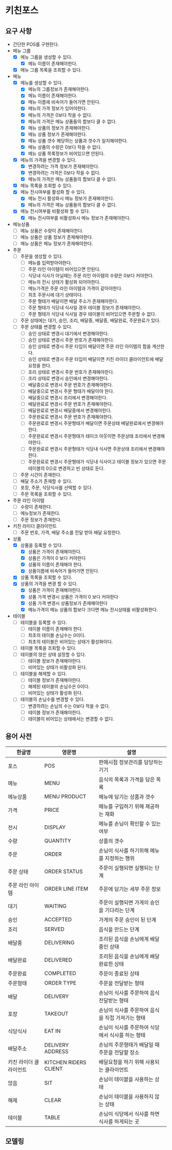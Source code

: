 # 키친포스

## 요구 사항

- 간단한 POS를 구현한다.
- 메뉴 그룹
  - [X] 메뉴 그룹을 생성할 수 있다.
    - [X] 메뉴 이름이 존재해야한다.
  - [X] 메뉴 그룹 목록을 조회할 수 있다.
- 메뉴
  - [X] 메뉴를 생성할 수 있다.
    - [X] 메뉴의 그룹정보가 존재해야한다.
    - [X] 메뉴 이름이 존재해야한다.
    - [X] 메뉴 이름에 비속어가 들어가면 안된다.
    - [X] 메뉴의 가격 정보가 있어야한다.
    - [X] 메뉴의 가격은 0보다 작을 수 없다.
    - [X] 메뉴의 가격은 메뉴 상품들의 합보다 클 수 없다.
    - [X] 메뉴 상품의 정보가 존재해야한다.
    - [X] 메뉴 상품 정보가 존재해야한다.
    - [X] 메뉴 상품 갯수 해당하는 상품과 갯수가 일치해야한다.
    - [X] 메뉴 상품의 수량은 0보다 작을 수 없다.
    - [X] 메뉴 상품 목록정보가 비어있으면 안된다.
  - [X] 메뉴의 가격을 변경할 수 있다.
    - [X] 변경하려는 가격 정보가 존재해야한다.
    - [X] 변경하려는 가격은 0보다 작을 수 없다.
    - [X] 메뉴의 가격은 메뉴 상품들의 합보다 클 수 없다.
  - [X] 메뉴 목록을 조회할 수 있다.
  - [X] 메뉴 전시여부를 활성화 할 수 있다.
    - [X] 메뉴 전시 활성화시 메뉴 정보가 존재해야한다.
    - [X] 메뉴의 가격은 메뉴 상품들의 합보다 클 수 없다.
  - [X] 메뉴 전시여부를 비활성화 할 수 있다.
    - [X] 메뉴 전시여부를 비활성화시 메뉴 정보가 존재해야한다.
- 메뉴상품
  - [ ] 메뉴 상품은 수량이 존재해야한다.
  - [ ] 메뉴 상품은 상품 정보가 존재해야한다.
  - [ ] 메뉴 상품은 메뉴 정보가 존재해야한다.
- 주문
  - [ ] 주문을 생성할 수 있다.
    - [ ] 메뉴를 입력받아야한다.
    - [ ] 주문 라인 아이템이 비어있으면 안된다.
    - [ ] 식당내 식사가 아닐때는 주문 라인 아이템의 수량은 0보다 커야한다.
    - [ ] 메뉴의 전시 상태가 활성화 되어야한다.
    - [ ] 메뉴가격은 주문 라인 아이템과 가격이 같아야한다.
    - [ ] 최초 주문시에 대기 상태이다.
    - [ ] 주문 형태가 배달이면 배달 주소가 존재해야한다.
    - [ ] 주문 형태가 식당내 식사일 경우 테이블 정보가 존재해야한다.
    - [ ] 주문 형태가 식당내 식사일 경우 테이블이 비어있으면 주문할 수 없다.
  - [ ] 주문 상태에는 대기, 승인, 조리, 배달중, 배달중, 배달완료, 주문완료가 있다.
  - [ ] 주문 상태를 변경할 수 있다.
    - [ ] 승인 상태로 변경시 대기에서 변경해야한다.
    - [ ] 승인 상태로 변경시 주문 번호가 존재해야한다.
    - [ ] 승인 상태로 변경시 주문 타입이 배달이면 주문 라인 아이템의 합을 계산한다.
    - [ ] 승인 상태로 변경시 주문 타입이 배달이면 키친 라이더 클라이언트에 배달 요청을 한다.
    - [ ] 조리 상태로 변경시 주문 번호가 존재해야한다.
    - [ ] 조리 상태로 변경시 승인에서 변경해야한다.
    - [ ] 배달중으로 변경시 주문 번호가 존재해야한다.
    - [ ] 배달중으로 변경시 주문 형태가 배달이야 한다.
    - [ ] 배달중으로 변경시 조리에서 변경해야한다.
    - [ ] 배달완료로 변경시 주문 번호가 존재해야한다.
    - [ ] 배달완료로 변경시 배달중에서 변경해야한다.
    - [ ] 주문완료로 변경시 주문 번호가 존재해야한다.
    - [ ] 주문완료로 변경시 주문형태가 배달이면 주문상태 배달완료에서 변경해야한다.
    - [ ] 주문완료로 변경시 주문형태가 태이크 아웃이면 주문상태 조리에서 변경해야한다.
    - [ ] 주문완료로 변경시 주문형태가 식당내 식사면 주문상태 조리에서 변경해야한다.
    - [ ] 주문완료로 변경시 주문형태가 식당내 식사이고 테이블 정보가 있으면 주문 테이블의 0으로 변경하고 빈 상태로 둔다.
  - [ ] 주문 시간이 존재한다.
  - [ ] 배달 주소가 존재할 수 있다.
  - [ ] 포장, 주문, 식당식사를 선택할 수 있다.
  - [ ] 주문 목록을 조회할 수 있다.
- 주문 라인 아이템
  - [ ] 수량이 존재한다.
  - [ ] 메뉴정보가 존재한다.
  - [ ] 주문 정보가 존재한다.
- 키친 라이더 클라이언트
  - [ ] 주문 번호, 가격, 배달 주소를 전달 받아 배달 요청한다.
- 상품
  - [X] 상품을 등록할 수 있다.
    - [X] 상품은 가격이 존재해야한다.
    - [X] 상품은 가격이 0 보다 커야한다
    - [X] 상품의 이름이 존재해야 한다.
    - [X] 상품이름에 비속어가 들어가면 안된다.
  - [X] 상품 목록을 조회할 수 있다.
  - [X] 상품의 가격을 변경 할 수 있다.
    - [X] 상품은 가격이 존재해야한다.
    - [X] 상품 가격 변경시 상품은 가격이 0 보다 커야한다
    - [X] 상품 가격 변경시 상품정보가 존재해야한다
    - [X] 메뉴가격이 메뉴 상품의 합보다 크다면 메뉴 전시상태를 비활성화한다.
- 테이블
  - [ ] 테이블을 등록할 수 있다.
    - [ ] 테이블 이름이 존재해야 한다.
    - [ ] 최초의 테이블 손님수는 0이다.
    - [ ] 최초의 테이블은 비어있는 상태가 활성화이다.
  - [ ] 테이블 목록을 조회할 수 있다.
  - [ ] 테이블의 앉은 상태 설정할 수 있다.
    - [ ] 테이블 정보가 존재해야한다.
    - [ ] 비어있는 상태가 비활성화 된다.
  - [ ] 테이블을 해제할 수 있다.
    - [ ] 테이블 정보가 존재해야한다.
    - [ ] 해제된 테이블의 손님수은 0이다.
    - [ ] 비어있는 상태가 활성화 된다.
  - [ ] 테이블의 손님수를 변경할 수 있다.
    - [ ] 변경하려는 손님의 수는 0보다 작을 수 없다.
    - [ ] 테이블 정보가 존재해야한다.
    - [ ] 테이블이 비어있는 상태에서는 변경할 수 없다.

## 용어 사전

| 한글명 | 영문명 | 설명 |
| --- | --- | --- |
| 포스 | POS | 판매시점 정보관리를 담당하는 기기 |
| 메뉴 | MENU | 음식의 목록과 가격을 담은 목록 |
| 메뉴상품 | MENU PRODUCT | 메뉴에 담기는 상품과 갯수 |
| 가격 | PRICE | 메뉴를 구입하기 위해 제공하는 재화 |
| 전시 | DISPLAY | 메뉴를 손님이 확인할 수 있는 여부 |
| 수량 | QUANTITY | 상품의 갯수 |
| 주문 | ORDER | 손님이 식사를 하기위해 메뉴를 지정하는 행위 |
| 주문 상태 | ORDER STATUS | 주문이 실행되면 실행되는 단계 |
| 주문 라인 아이템 | ORDER LINE ITEM | 주문에 담기는 세부 주문 정보 |
| 대기 | WAITING | 주문이 실행되면 가게의 승인을 기다리는 단계 |
| 승인 | ACCEPTED | 가게의 주문 승인이 된 단계 |
| 조리 | SERVED | 음식을 만드는 단계 |
| 배달중 | DELIVERING | 조리된 음식을 손님에게 배달중인 상태 |
| 배달완료 | DELIVERED | 조리된 음식을 손님에게 배달완료한 상태 |
| 주문완료 | COMPLETED | 주문이 종료된 상태 |
| 주문형태 | ORDER TYPE | 주문을 전달받는 형태 |
| 배달 | DELIVERY | 손님이 식사를 주문하여 음식 전달받는 형태 |
| 포장 | TAKEOUT | 손님이 식사를 주문하여 음식을 직접 가져가는 형태 |
| 식당식사 | EAT IN | 손님이 식사를 주문하여 식당에서 식사를 하는 형태 |
| 배달주소 | DELIVERY ADDRESS | 손님의 주문형태가 배달일 때 주문을 전달할 장소 |
| 키친 라이더 클라이언트 | KITCHEN RIDERS CLIENT | 배달요청을 하기 위해 사용되는 클라이언트 |
| 앉음 | SIT | 손님이 테이블을 사용하는 상태 |
| 해제 | CLEAR | 손님이 테이블을 사용하지 않는 상태 |
| 테이블 | TABLE | 손님이 식당에서 식사를 하면 식사를 하게되는 곳 |

## 모델링
